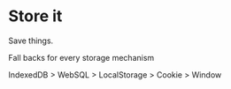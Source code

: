 # Store it

Save things.

Fall backs for every storage mechanism

IndexedDB > WebSQL > LocalStorage > Cookie > Window

